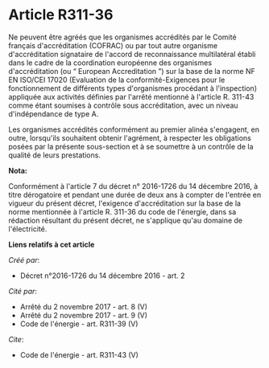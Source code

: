 # Article R311-36

Ne peuvent être agréés que les organismes accrédités par le Comité français d'accréditation (COFRAC) ou par tout autre
organisme d'accréditation signataire de l'accord de reconnaissance multilatéral établi dans le cadre de la coordination
européenne des organismes d'accréditation (ou “ European Accreditation ”) sur la base de la norme NF EN ISO/CEI 17020
(Evaluation de la conformité-Exigences pour le fonctionnement de différents types d'organismes procédant à l'inspection)
appliquée aux activités définies par l'arrêté mentionné à l'article R. 311-43 comme étant soumises à contrôle sous
accréditation, avec un niveau d'indépendance de type A. 

Les organismes accrédités conformément au premier alinéa s'engagent, en outre, lorsqu'ils souhaitent obtenir l'agrément, à
respecter les obligations posées par la présente sous-section et à se soumettre à un contrôle de la qualité de leurs
prestations.

**Nota:**

Conformément à l'article 7 du décret n° 2016-1726 du 14 décembre 2016, à titre dérogatoire et pendant une durée de deux ans à
compter de l'entrée en vigueur du présent décret, l'exigence d'accréditation sur la base de la norme mentionnée à l'article
R. 311-36 du code de l'énergie, dans sa rédaction résultant du présent décret, ne s'applique qu'au domaine de l'électricité.

**Liens relatifs à cet article**

_Créé par_:

  - Décret n°2016-1726 du 14 décembre 2016 - art. 2

_Cité par_:

  - Arrêté du 2 novembre 2017 - art. 8 (V)
  - Arrêté du 2 novembre 2017 - art. 9 (V)
  - Code de l'énergie - art. R311-39 (V)

_Cite_:

  - Code de l'énergie - art. R311-43 (V)
